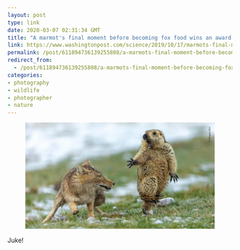 ```yaml
---
layout: post
type: link
date: 2020-03-07 02:31:34 GMT
title: "A marmot's final moment before becoming fox food wins an award — and tells us about climate change"
link: https://www.washingtonpost.com/science/2019/10/17/marmots-final-moment-before-becoming-fox-food-won-an-award-tells-us-about-climate-change/
permalink: /post/611894736139255808/a-marmots-final-moment-before-becoming-fox-food
redirect_from: 
  - /post/611894736139255808/a-marmots-final-moment-before-becoming-fox-food
categories:
- photography
- wildlife
- photographer
- nature
---
```

<p text-align:><figure class="tmblr-full" data-orig-height="810" data-orig-width="1440" data-orig-src="https://www.washingtonpost.com/wp-apps/imrs.php?src=https://arc-anglerfish-washpost-prod-washpost.s3.amazonaws.com/public/TG62OHXQIMI6TO362IBG5YGBTE.jpg&amp;w=1440"><img src="/assets/images/67019bfa020920046bb664c30a3a8fa399a82281.jpg" data-orig-height="810" data-orig-width="1440" data-orig-src="https://www.washingtonpost.com/wp-apps/imrs.php?src=https://arc-anglerfish-washpost-prod-washpost.s3.amazonaws.com/public/TG62OHXQIMI6TO362IBG5YGBTE.jpg&amp;w=1440"></figure></p>

<p>Juke!</p>
